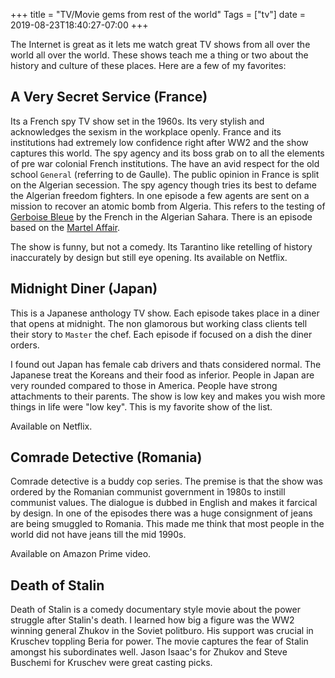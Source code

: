 +++
title = "TV/Movie gems from rest of the world"
Tags = ["tv"]
date = 2019-08-23T18:40:27-07:00
+++

The Internet is great as it lets me watch great TV shows from all over the world
all over the world. These shows teach me a thing or two about the history and culture 
of these places. Here are a few of my favorites:

## A Very Secret Service (France)


Its a French spy TV show set in the 1960s. Its very stylish and acknowledges the sexism in the
workplace openly. France and its institutions had extremely low confidence right after WW2 and the 
show captures this world. The spy agency and its boss grab on to all the elements of pre war colonial 
French institutions. The have an avid respect for the old school `General` (referring to de Gaulle). 
The public opinion in France is split on the Algerian secession. The spy agency though tries its best
to defame the Algerian freedom fighters. In one episode a few agents are sent on a mission to recover 
an atomic bomb from Algeria. This refers to the testing of [Gerboise Bleue](https://en.wikipedia.org/wiki/Gerboise_Bleue) 
by the French in the Algerian Sahara. There is an episode based on the [Martel Affair](https://en.wikipedia.org/wiki/Martel_affair).

The show is funny, but not a comedy. Its Tarantino like retelling of 
history inaccurately by design but still eye opening.
Its available on Netflix.


## Midnight Diner (Japan)


This is a Japanese anthology TV show. Each episode takes place in a diner that opens at midnight. The non glamorous but working class clients 
tell their story to `Master` the chef. Each episode if focused on a dish the diner orders.

I found out Japan has female cab drivers and thats considered normal. The Japanese treat the Koreans and their food as inferior. People in Japan are very rounded compared to those in America. People have strong attachments to their parents. The show is low key and makes you wish more things in life were "low key". This is my favorite show of the list.

Available on Netflix.


## Comrade Detective (Romania)


Comrade detective is a buddy cop series. The premise is that the show was ordered by the Romanian communist government in 1980s to instill communist values. The dialogue is dubbed in English and makes it farcical by design. In one of the episodes there was a huge consignment of jeans are being  smuggled to Romania. This made me think that most people in the world did not have jeans till the mid 1990s. 

Available on Amazon Prime video. 

## Death of Stalin

Death of Stalin is a comedy documentary style movie about the power struggle after Stalin's death. I learned how big a figure was the WW2 winning general Zhukov in the Soviet politburo. His support was crucial in Kruschev toppling Beria for power. The movie captures the fear of Stalin amongst his subordinates well. Jason Isaac's for Zhukov and Steve Buschemi for Kruschev were great casting picks.



